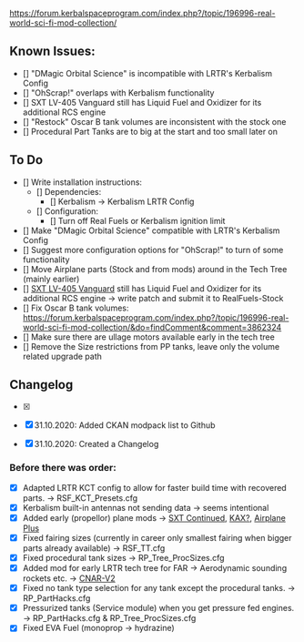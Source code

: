 https://forum.kerbalspaceprogram.com/index.php?/topic/196996-real-world-sci-fi-mod-collection/

## Known Issues:

- [] "DMagic Orbital Science" is incompatible with LRTR's Kerbalism Config  
- [] "OhScrap!" overlaps with Kerbalism functionality
- [] SXT LV-405 Vanguard still has Liquid Fuel and Oxidizer for its additional RCS engine 
- [] "Restock" Oscar B tank volumes are inconsistent with the stock one
- [] Procedural Part Tanks are to big at the start and too small later on
  
 
## To Do
 
- [] Write installation instructions: 
	- [] Dependencies: 
		- [] Kerbalism -> Kerbalism LRTR Config
	- [] Configuration:
		- [] Turn off Real Fuels or Kerbalism ignition limit
- [] Make "DMagic Orbital Science" compatible with LRTR's Kerbalism Config  
- [] Suggest more configuration options for "OhScrap!" to turn of some functionality
- [] Move Airplane parts (Stock and from mods) around in the Tech Tree (mainly earlier)
- [] [SXT LV-405 Vanguard](https://github.com/linuxgurugamer/SXTContinued/blob/master/GameData/SXT/Parts/Rocketry/Engine/Vanguard/X405.cfg) still has Liquid Fuel and Oxidizer for its additional RCS engine -> write patch and submit it to RealFuels-Stock 
- [] Fix Oscar B tank volumes: https://forum.kerbalspaceprogram.com/index.php?/topic/196996-real-world-sci-fi-mod-collection/&do=findComment&comment=3862324
- [] Make sure there are ullage motors available early in the tech tree
- [] Remove the Size restrictions from PP tanks, leave only the volume related upgrade path


## Changelog

- [x] 
- [x] 31.10.2020: Added CKAN modpack list to Github
- [x] 31.10.2020: Created a Changelog


### Before there was order: 
- [x] Adapted LRTR KCT config to allow for faster build time with recovered parts. -> RSF_KCT_Presets.cfg
- [x] Kerbalism built-in antennas not sending data -> seems intentional
- [x] Added early (propellor) plane mods -> [SXT Continued](https://forum.kerbalspaceprogram.com/index.php?/topic/151129-19x-sxt-continued/), [KAX?](https://forum.kerbalspaceprogram.com/index.php?/topic/180268-131/), [Airplane Plus](https://forum.kerbalspaceprogram.com/index.php?/topic/140262-14x-18x-airplane-plus-r264-fixed-issuesgithub-is-up-to-date-dec-21-2019/)
- [x] Fixed fairing sizes (currently in career only smallest fairing when bigger parts already available) -> RSF_TT.cfg
- [x] Fixed procedural tank sizes -> RP_Tree_ProcSizes.cfg
- [x] Added mod for early LRTR tech tree for FAR -> Aerodynamic sounding rockets etc. -> [CNAR-V2](https://forum.kerbalspaceprogram.com/index.php?/topic/188554-19-completely-non-aggressive-rocketry-v2-rocket-add-on/)
- [x] Fixed no tank type selection for any tank except the procedural tanks. -> RP_PartHacks.cfg
- [x] Pressurized tanks (Service module) when you get pressure fed engines. -> RP_PartHacks.cfg  & RP_Tree_ProcSizes.cfg
- [x] Fixed EVA Fuel (monoprop -> hydrazine)
